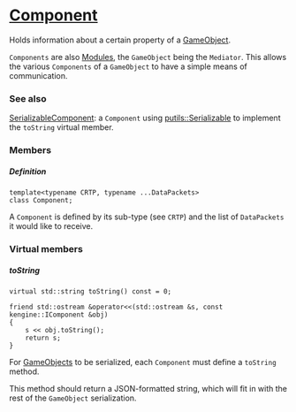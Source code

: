# [Component](Component.hpp)

Holds information about a certain property of a [GameObject](GameObject.md).

`Components` are also [Modules](https://github.com/phiste/putils/blob/master/mediator/README.md), the `GameObject` being the `Mediator`. This allows the various `Components` of a `GameObject` to have a simple means of communication.

### See also

[SerializableComponent](SerializableComponent.md): a `Component` using [putils::Serializable](https://github.com/phiste/putils/blob/master/reflection/Serializable.md) to implement the `toString` virtual member.

### Members

##### Definition

```
template<typename CRTP, typename ...DataPackets>
class Component;
```

A `Component` is defined by its sub-type (see `CRTP`) and the list of `DataPackets` it would like to receive.

### Virtual members

##### toString

```
virtual std::string toString() const = 0;

friend std::ostream &operator<<(std::ostream &s, const kengine::IComponent &obj)
{
    s << obj.toString();
    return s;
}
```

For [GameObjects](GameObject.md) to be serialized, each `Component` must define a `toString` method.

This method should return a JSON-formatted string, which will fit in with the rest of the `GameObject` serialization.
